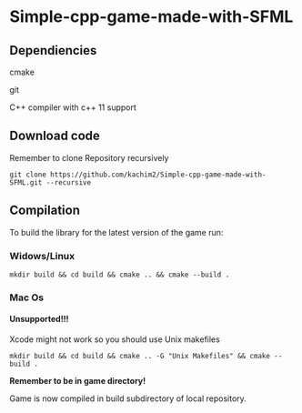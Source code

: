 # Simple-cpp-game-made-with-SFML

## Dependiencies

cmake

git

C++ compiler with c++ 11 support

## Download code
Remember to clone Repository recursively

``` git clone https://github.com/kachim2/Simple-cpp-game-made-with-SFML.git --recursive ```
## Compilation
To build the library for the latest version of the game run:
### Widows/Linux
``` mkdir build && cd build && cmake .. && cmake --build . ```
### Mac Os
#### Unsupported!!!
Xcode might not work so you should use Unix makefiles

``` mkdir build && cd build && cmake .. -G "Unix Makefiles" && cmake --build . ```

**Remember to be in game directory!**

Game is now compiled in build subdirectory of local repository.
